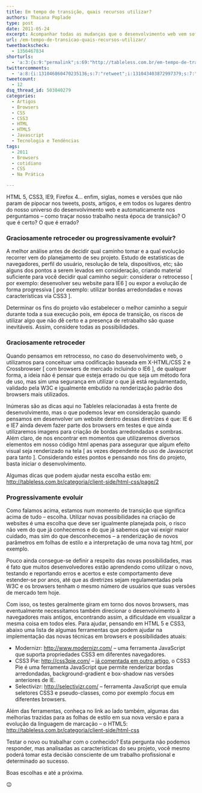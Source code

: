 ```yaml
---
title: Em tempo de transição, quais recursos utilizar?
authors: Thaiana Poplade
type: post
date: 2011-05-24
excerpt: Acompanhar todas as mudanças que o desenvolvimento web vem sofrendo é tarefa muito difícil e bastante trabalhosa. Alguns de nós ainda preferem sentir-se mais seguros quanto a regulamentação dessas diretrizes e outros já estão testando e experimentando. Pra onde podemos direcionar nossa postura às evoluções?
url: /em-tempo-de-transicao-quais-recursos-utilizar/
tweetbackscheck:
  - 1356467834
shorturls:
  - 'a:3:{s:9:"permalink";s:69:"http://tableless.com.br/em-tempo-de-transicao-quais-recursos-utilizar";s:7:"tinyurl";s:26:"http://tinyurl.com/43npmp7";s:4:"isgd";s:19:"http://is.gd/VtbBc3";}'
twittercomments:
  - 'a:8:{i:131046860470235136;s:7:"retweet";i:131043403872997379;s:7:"retweet";i:131041448836603905;s:7:"retweet";i:155794218755948544;s:7:"retweet";i:155775409882013696;s:7:"retweet";i:160530631737094144;s:7:"retweet";i:162908909038874625;s:7:"retweet";i:160536516819550208;s:7:"retweet";}'
tweetcount:
  - 12
dsq_thread_id: 503040279
categories:
  - Artigos
  - Browsers
  - CSS
  - CSS3
  - HTML
  - HTML5
  - Javascript
  - Tecnologia e Tendências
tags:
  - 2011
  - Browsers
  - cotidiano
  - CSS
  - Na Prática

---
```

HTML 5, CSS3, IE9, Firefox 4&#8230; enfim, siglas, nomes e versões que não param de pipocar nos tweets, posts, artigos, e em todos os lugares dentro do nosso universo do desenvolvimento web e automaticamente nos perguntamos &#8211; como traçar nosso trabalho nesta época de transição? O que é certo? O que é errado?

### Graciosamente retroceder ou progressivamente evoluir?

A melhor análise antes de decidir qual caminho tomar e a qual evolução recorrer vem do planejamento de seu projeto. Estudo de estatísticas de navegadores, perfil do usuário, resolução de tela, dispositivos, etc; são alguns dos pontos a serem levados em consideração, criando material suficiente para você decidir qual caminho seguir: considerar o retrocesso [ por exemplo: desenvolver seu website para IE6 ] ou expor a evolução de forma progressiva [ por exemplo: utilizar bordas arredondadas e novas características via CSS3 ].
  
Determinar os fins do projeto vão estabelecer o melhor caminho a seguir durante toda a sua execução pois, em época de transição, os riscos de utilizar algo que não dê certo e a presença de retrabalho são quase inevitáveis. Assim, considere todas as possibilidades.

### Graciosamente retroceder

Quando pensamos em retrocesso, no caso do desenvolvimento web, o utilizamos para conceituar uma codificação baseada em X-HTML/CSS 2 e Crossbrowser [ com browsers de mercado incluindo o IE6 ], de qualquer forma, a ideia não é pensar que esteja errado ou que seja um método fora de uso, mas sim uma segurança em utilizar o que já está regulamentado, validado pela W3C e igualmente embutido na renderização padrão dos browsers mais utilizados.
  
Inúmeras são as dicas aqui no Tableles relacionadas à esta frente de desenvolvimento, mas o que podemos levar em consideração quando pensamos em desenvolver um website dentro dessas diretrizes é que: IE 6 e IE7 ainda devem fazer parte dos browsers em testes e que ainda utilizaremos imagens para criação de bordas arredondadas e sombras. Além claro, de nos encontrar em momentos que utilizaremos diversos elementos em nosso código html apenas para assegurar que algum efeito visual seja renderizado na tela [ as vezes dependente do uso de Javascript para tanto ]. Considerando estes pontos e pensando nos fins do projeto, basta iniciar o desenvolvimento.
  
Algumas dicas que podem ajudar nesta escolha estão em: <a href="http://tableless.com.br/categoria/client-side/html-css/page/2" target="_blank">http://tableless.com.br/categoria/client-side/html-css/page/2</a>

### Progressivamente evoluir

Como falamos acima, estamos num momento de transição que significa acima de tudo &#8211; escolha. Utilizar novas possibilidades na criação de websites é uma escolha que deve ser igualmente planejada pois, o risco não vem do que já conhecemos e do que já sabemos que vai exigir maior cuidado, mas sim do que desconhecemos &#8211; a renderização de novos parâmetros em folhas de estilo e a interpretação de uma nova tag html, por exemplo.
  
Pouco ainda consegue-se definir a respeito das novas possibilidades, mas é fato que muitos desenvolvedores estão aprendendo como utilizar o novo, testando e reportando erros e acertos e este comportamento deve estender-se por anos, até que as diretrizes sejam regulamentadas pela W3C e os browsers tenham o mesmo número de usuários que suas versões de mercado tem hoje.
  
Com isso, os testes geralmente giram em torno dos novos browsers, mas eventualmente necessitamos também direcionar o desenvolvimento à navegadores mais antigos, encontrando assim, a dificuldade em visualizar a mesma coisa em todos eles. Para ajudar, pensando em HTML 5 e CSS3, abaixo uma lista de algumas ferramentas que podem ajudar na implementação das novas técnicas em browsers e possibilidades atuais:

  * Modernizr: <a href="http://www.modernizr.com/" target="_blank">http://www.modernizr.com/</a> &#8211; uma ferramenta JavaScript que suporta propriedades CSS3 em diferentes navegadores.
  * CSS3 Pie: <a href="http://css3pie.com/" target="_blank">http://css3pie.com/</a> &#8211; <a href="http://tableless.com.br/css3-bordas-arredondadas-sombras-e-gradiente" target="_blank">já comentada em outro artigo</a>, o CSS3 Pie é uma ferramenta JavaScript que permite renderizar bordas arredondadas, background-gradient e box-shadow nas versões anteriores de IE.
  * Selectivizr: <a href="http://selectivizr.com/" target="_blank">http://selectivizr.com/</a> &#8211; ferramenta JavaScript que emula seletores CSS3 e pseudo-classes, como por exemplo :focus em diferentes browsers.

Além das ferramentas, conheça no link ao lado também, algumas das melhorias trazidas para as folhas de estilo em sua nova versão e para a evolução da linguagem de marcação &#8211; o HTML5: <a href="http://tableless.com.br/categoria/client-side/html-css" target="_blank">http://tableless.com.br/categoria/client-side/html-css</a>

Testar o novo ou trabalhar com o conhecido? Esta pergunta não podemos responder, mas analisadas as características do seu projeto, você mesmo poderá tomar esta decisão consciente de um trabalho profissional e determinado ao sucesso.

Boas escolhas e até a próxima.
  
😉